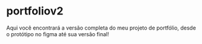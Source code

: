 # portfoliov2

Aqui você encontrará a versão completa do meu projeto de portfólio, desde o protótipo no figma até sua versão final!

